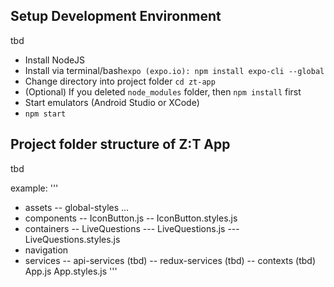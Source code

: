 ## Setup Development Environment
tbd

- Install NodeJS
- Install via terminal/bash`expo (expo.io): npm install expo-cli --global`
- Change directory into project folder `cd zt-app`
- (Optional) If you deleted `node_modules` folder, then `npm install` first
- Start emulators (Android Studio or XCode)
- `npm start`

## Project folder structure of Z:T App
tbd

example:
'''
- assets
-- global-styles
...
- components
-- IconButton.js
-- IconButton.styles.js
- containers
-- LiveQuestions
--- LiveQuestions.js
--- LiveQuestions.styles.js
- navigation
- services
-- api-services (tbd)
-- redux-services (tbd)
-- contexts (tbd)
App.js
App.styles.js
'''